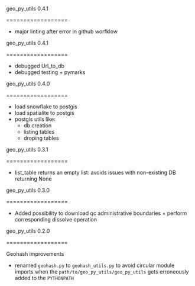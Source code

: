 geo_py_utils 0.4.1

==================

- major linting after error in github worfklow

geo_py_utils 0.4.1

==================

- debugged Url_to_db
- debugged testing + pymarks

geo_py_utils 0.4.0

==================

- load snowflake to postgis
- load spatialite to postgis
- postgis utils like: 
    * db creation
    * listing tables
    * droping tables 

geo_py_utils 0.3.1

==================

- list_table returns an empty list: avoids issues with non-existing DB returning None

geo_py_utils 0.3.0

==================

- Added possibility to download qc administrative boundaries + perform corresponding dissolve operation


geo_py_utils 0.2.0

==================

Geohash improvements

- renamed `geohash.py` to `geohash_utils.py` to avoid circular module imports when the `path/to/geo_py_utils/geo_py_utils` gets erroneously added to the `PYTHONPATH`